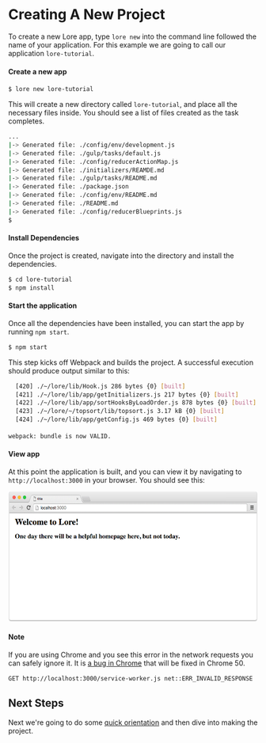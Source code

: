 # Creating A New Project

To create a new Lore app, type `lore new` into the command line followed the name of your application. For this example
we are going to call our application `lore-tutorial`.

#### Create a new app

```sh
$ lore new lore-tutorial
```

This will create a new directory called `lore-tutorial`, and place all the necessary files inside. You should see 
a list of files created as the task completes.


```sh
...
|-> Generated file: ./config/env/development.js
|-> Generated file: ./gulp/tasks/default.js
|-> Generated file: ./config/reducerActionMap.js
|-> Generated file: ./initializers/REAMDE.md
|-> Generated file: ./gulp/tasks/README.md
|-> Generated file: ./package.json
|-> Generated file: ./config/env/README.md
|-> Generated file: ./README.md
|-> Generated file: ./config/reducerBlueprints.js
$
```

#### Install Dependencies

Once the project is created, navigate into the directory and install the dependencies.

```sh
$ cd lore-tutorial
$ npm install
```

#### Start the application

Once all the dependencies have been installed, you can start the app by running `npm start`.

```sh
$ npm start
```

This step kicks off Webpack and builds the project.  A successful execution should produce output similar to this:

```sh
  [420] ./~/lore/lib/Hook.js 286 bytes {0} [built]
  [421] ./~/lore/lib/app/getInitializers.js 217 bytes {0} [built]
  [422] ./~/lore/lib/app/sortHooksByLoadOrder.js 878 bytes {0} [built]
  [423] ./~/lore/~/topsort/lib/topsort.js 3.17 kB {0} [built]
  [424] ./~/lore/lib/app/getConfig.js 469 bytes {0} [built]

webpack: bundle is now VALID.
```

#### View app

At this point the application is built, and you can view it by navigating to `http://localhost:3000` in your 
browser.  You should see this:

![New Lore App](/assets/images/tutorial/step0-1.png)

#### Note
If you are using Chrome and you see this error in the network requests you can safely ignore it.  It is 
[a bug in Chrome](https://github.com/google/web-starter-kit/issues/807) that will be fixed in Chrome 50.

```sh
GET http://localhost:3000/service-worker.js net::ERR_INVALID_RESPONSE
```

## Next Steps

Next we're going to do some [quick orientation](../step-0c/) and then dive into making the project.
